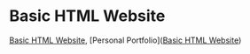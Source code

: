 # Basic HTML Website

[Basic HTML Website](https://roadmap.sh/projects/basic-html-website), [Personal Portfolio]([Basic HTML Website](https://roadmap.sh/projects/portfolio-website))
